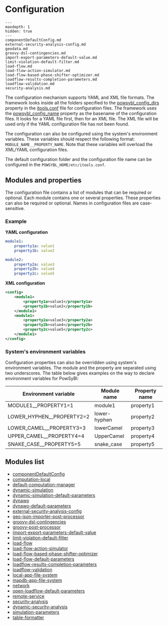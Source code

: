 # Configuration

```{toctree}
---
maxdepth: 1
hidden: true
---
componentDefaultConfig.md
external-security-analysis-config.md
geodata.md
groovy-dsl-contingencies.md
import-export-parameters-default-value.md
limit-violation-default-filter.md
load-flow.md
load-flow-action-simulator.md
load-flow-based-phase-shifter-optimizer.md
loadflow-results-completion-parameters.md
loadflow-validation.md
security-analysis.md
```

The configuration mechanism supports YAML and XML file formats. The framework looks inside all the folders specified to the [powsybl_config_dirs](../itools/index.md#configuration) property in the [itools.conf](../itools/index.md#configuration) file for configuration files. The framework uses the [powsybl_config_name](../itools/index.md#configuration) property as the basename of the configuration files. It looks for a YAML file first, then for an XML file. The XML file will be used only if the YAML configuration file has not been found.

The configuration can also be configured using the system's environment variables. These variables should respect the
following format: `MODULE_NAME__PROPERTY_NAME`. Note that these variables will overload the XML/YAML configuration files.

The default configuration folder and the configuration file name can be configured in the `POWSYBL_HOME/etc/itools.conf`.

## Modules and properties
The configuration file contains a list of modules that can be required or optional. Each module contains one or
several properties. These properties can also be required or optional. Names in configuration files are case-sensitive.

### Example

**YAML configuration**
```yml
module1:
    property1a: value1
    property1b: value2

module2:
    property2a: value3
    property2b: value4
    property2c: value5
```

**XML configuration**
```xml
<config>
    <module1>
        <property1a>value1</property1a>
        <property1b>value2</property1b>
    </module1>
    <module1>
        <property2a>value3</property2a>
        <property2b>value4</property2b>
        <property2c>value5</property2c>
    </module1>
</config>
```

### System's environment variables
Configuration properties can also be overridden using system's environment variables. The module and the property are separated using two underscores. The table below gives examples on the way to declare environment variables for PowSyBl:

| Environment variable      | Module name  | Property name |
|---------------------------|--------------|---------------|
| MODULE1__PROPERTY1=1      | module1      | property1     |
| LOWER_HYPHEN__PROPERTY2=2 | lower-hyphen | property2     |
| LOWER_CAMEL__PROPERTY3=3  | lowerCamel   | property3     |
| UPPER_CAMEL__PROPERTY4=4  | UpperCamel   | property4     |
| SNAKE_CASE__PROPERTY5=5   | snake_case   | property5     |

## Modules list
- [componentDefaultConfig](componentDefaultConfig.md)
- [computation-local](computation-local.md)
- [default-computation-manager](default-computation-manager.md)
- [dynamic-simulation](dynamic-simulation.md)
- [dynamic-simulation-default-parameters](dynamic-simulation-default-parameters.md)
- [dynawo](dynawo.md)
- [dynawo-default-parameters](dynawo-default-parameters.md)
- [external-security-analysis-config](external-security-analysis-config.md)
- [geo-json-importer-post-processor](geodata.md)
- [groovy-dsl-contingencies](groovy-dsl-contingencies.md)
- [groovy-post-processor](../../grid_features/import_post_processor.md#groovy-post-processor)
- [import-export-parameters-default-value](import-export-parameters-default-value.md)
- [limit-violation-default-filter](limit-violation-default-filter.md)
- [load-flow](load-flow.md)
- [load-flow-action-simulator](load-flow-action-simulator.md)
- [load-flow-based-phase-shifter-optimizer](load-flow-based-phase-shifter-optimizer.md)
- [load-flow-default-parameters](../../simulation/loadflow/configuration.md#generic-parameters)
- [loadflow-results-completion-parameters](loadflow-results-completion-parameters.md)
- [loadflow-validation](loadflow-validation.md)
- [local-app-file-system](local-app-file-system.md)
- [mapdb-app-file-system](mapdb-app-file-system.md)
- [network](network.md)
- [open-loadflow-default-parameters](../../simulation/loadflow/configuration.md#specific-parameters)
- [remote-service](remote-service.md)
- [security-analysis](../../simulation/security/configuration.md#parameters)
- [dynamic-security-analysis](../../simulation/dynamic_security/configuration.md#configuration)
- [simulation-parameters](simulation-parameters.md)
- [table-formatter](table-formatter.md)

